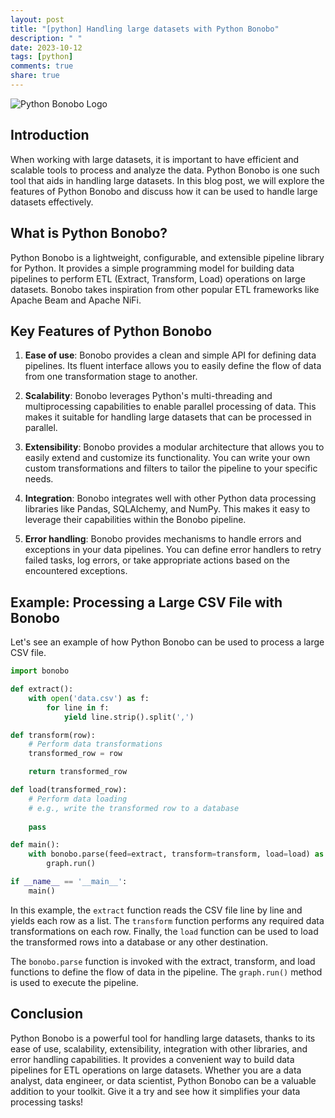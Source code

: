 ```yaml
---
layout: post
title: "[python] Handling large datasets with Python Bonobo"
description: " "
date: 2023-10-12
tags: [python]
comments: true
share: true
---
```


![Python Bonobo Logo](https://bonobo.readthedocs.io/en/latest/_static/logo.png)

## Introduction

When working with large datasets, it is important to have efficient and scalable tools to process and analyze the data. Python Bonobo is one such tool that aids in handling large datasets. In this blog post, we will explore the features of Python Bonobo and discuss how it can be used to handle large datasets effectively.

## What is Python Bonobo?

Python Bonobo is a lightweight, configurable, and extensible pipeline library for Python. It provides a simple programming model for building data pipelines to perform ETL (Extract, Transform, Load) operations on large datasets. Bonobo takes inspiration from other popular ETL frameworks like Apache Beam and Apache NiFi.

## Key Features of Python Bonobo

1. **Ease of use**: Bonobo provides a clean and simple API for defining data pipelines. Its fluent interface allows you to easily define the flow of data from one transformation stage to another.

2. **Scalability**: Bonobo leverages Python's multi-threading and multiprocessing capabilities to enable parallel processing of data. This makes it suitable for handling large datasets that can be processed in parallel.

3. **Extensibility**: Bonobo provides a modular architecture that allows you to easily extend and customize its functionality. You can write your own custom transformations and filters to tailor the pipeline to your specific needs.

4. **Integration**: Bonobo integrates well with other Python data processing libraries like Pandas, SQLAlchemy, and NumPy. This makes it easy to leverage their capabilities within the Bonobo pipeline.

5. **Error handling**: Bonobo provides mechanisms to handle errors and exceptions in your data pipelines. You can define error handlers to retry failed tasks, log errors, or take appropriate actions based on the encountered exceptions.

## Example: Processing a Large CSV File with Bonobo

Let's see an example of how Python Bonobo can be used to process a large CSV file.

```python
import bonobo

def extract():
    with open('data.csv') as f:
        for line in f:
            yield line.strip().split(',')

def transform(row):
    # Perform data transformations
    transformed_row = row

    return transformed_row

def load(transformed_row):
    # Perform data loading
    # e.g., write the transformed row to a database
    
    pass

def main():
    with bonobo.parse(feed=extract, transform=transform, load=load) as graph:
        graph.run()

if __name__ == '__main__':
    main()
```

In this example, the `extract` function reads the CSV file line by line and yields each row as a list. The `transform` function performs any required data transformations on each row. Finally, the `load` function can be used to load the transformed rows into a database or any other destination.

The `bonobo.parse` function is invoked with the extract, transform, and load functions to define the flow of data in the pipeline. The `graph.run()` method is used to execute the pipeline.

## Conclusion

Python Bonobo is a powerful tool for handling large datasets, thanks to its ease of use, scalability, extensibility, integration with other libraries, and error handling capabilities. It provides a convenient way to build data pipelines for ETL operations on large datasets. Whether you are a data analyst, data engineer, or data scientist, Python Bonobo can be a valuable addition to your toolkit. Give it a try and see how it simplifies your data processing tasks!